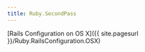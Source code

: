 ```yaml
---
title: Ruby.SecondPass
---
```

[Rails Configuration on OS X]({{ site.pagesurl }}/Ruby.RailsConfiguration.OSX)